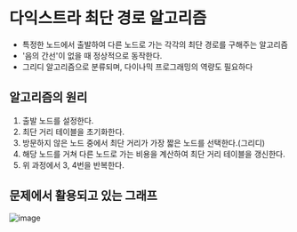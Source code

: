 # 다익스트라 최단 경로 알고리즘
- 특정한 노드에서 출발하여 다른 노드로 가는 각각의 최단 경로를 구해주는 알고리즘
- '음의 간선'이 없을 때 정상적으로 동작한다.
- 그리디 알고리즘으로 분류되며, 다이나믹 프로그래밍의 역량도 필요하다

## 알고리즘의 원리
1. 출발 노드를 설정한다.
2. 최단 거리 테이블을 초기화한다.
3. 방문하지 않은 노드 중에서 최단 거리가 가장 짧은 노드를 선택한다.(그리디)
4. 해당 노드를 거쳐 다른 노드로 가는 비용을 계산하여 최단 거리 테이블을 갱신한다.
5. 위 과정에서 3, 4번을 반복한다.

## 문제에서 활용되고 있는 그래프
![image](https://user-images.githubusercontent.com/87827050/214330604-a6766665-3fdb-46e4-802c-db935c8df9d4.png)
